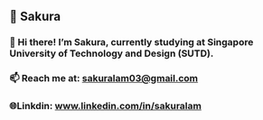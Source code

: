 ## 🌸 Sakura

### 👋 Hi there! I’m Sakura, currently studying at **Singapore University of Technology and Design (SUTD)**.  


### 📫 Reach me at: sakuralam03@gmail.com
### 🌐Linkdin: www.linkedin.com/in/sakuralam

